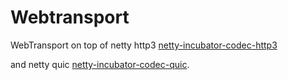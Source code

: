 # Webtransport

WebTransport on top of netty http3 [netty-incubator-codec-http3](https://github.com/netty/netty-incubator-codec-http3 "netty-incubator-codec-http3")

and netty quic [netty-incubator-codec-quic](https://github.com/netty/netty-incubator-codec-quic "netty-incubator-codec-quic").
